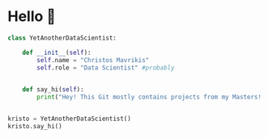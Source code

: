 # Hello  👋
<!---
ChristosMavrikis/ChristosMavrikis is a ✨ special ✨ repository because its `README.md` (this file) appears on your GitHub profile.
You can click the Preview link to take a look at your changes.
--->

```python
class YetAnotherDataScientist:

    def __init__(self):
        self.name = "Christos Mavrikis"
        self.role = "Data Scientist" #probably
        

    def say_hi(self):
        print("Hey! This Git mostly contains projects from my Masters! Hope you find it interesting.")


kristo = YetAnotherDataScientist()
kristo.say_hi()
```
